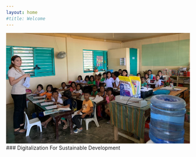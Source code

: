 ```yaml
---
layout: home
#title: Welcome
---
```



<img src="/assets/img/bg-home.jpg">
### Digitalization For Sustainable Development
<br>


